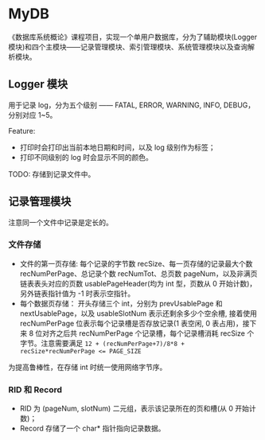 # MyDB

《数据库系统概论》课程项目，实现一个单用户数据库，分为了辅助模块(Logger 模块)和四个主模块——记录管理模块、索引管理模块、系统管理模块以及查询解析模块。

## Logger 模块

用于记录 log，分为五个级别 —— FATAL, ERROR, WARNING, INFO, DEBUG，分别对应 1~5。

Feature:

* 打印时会打印出当前本地日期和时间，以及 log 级别作为标签；
* 打印不同级别的 log 时会显示不同的颜色。

TODO: 存储到记录文件中。

## 记录管理模块

注意同一个文件中记录是定长的。

### 文件存储

* 文件的第一页存储: 每个记录的字节数 recSize、每一页存储的记录最大个数 recNumPerPage、总记录个数 recNumTot、总页数 pageNum，以及非满页链表表头对应的页数 usablePageHeader(均为 int 型，页数从 0 开始计数)，另外链表指针值为 -1 时表示空指针。
* 每个数据页存储： 开头存储三个 int，分别为 prevUsablePage 和 nextUsablePage，以及 usableSlotNum 表示还剩余多少个空余槽, 接着使用 recNumPerPage 位表示每个记录槽是否存放记录(1 表空闲, 0 表占用)，接下来 8 位对齐之后共 recNumPerPage 个记录槽，每个记录槽消耗 recSize 个字节。注意需要满足 `12 + (recNumPerPage+7)/8*8 + recSize*recNumPerPage <= PAGE_SIZE`


为提高鲁棒性，在存储 int 时统一使用网络字节序。

### RID 和 Record

* RID 为 (pageNum, slotNum) 二元组，表示该记录所在的页和槽(从 0 开始计数)；
* Record 存储了一个 char\* 指针指向记录数据。
